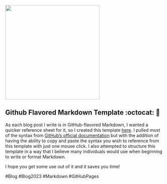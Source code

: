 <img src="https://github.com/XXLMandalorian013/Chef-s-IT-Compendium.github.io/blob/main/Blog/2023/2023-06-13-GH-MD-Template/images/MD-Example.png"  width="300" height="300">

## Github Flavored Markdown Template :octocat: :page_with_curl:

As each blog post I write is in GitHub-flavored Markdown, I wanted a quicker reference sheet for it, so I created this template [here](https://github.com/XXLMandalorian013/Mark_Down_Templates/blob/main/GitHubMDTemplate/GitHubMDTemplate.md). I pulled most of the syntax from [GitHub’s official documentation](https://docs.github.com/en/get-started/writing-on-github/getting-started-with-writing-and-formatting-on-github/basic-writing-and-formatting-syntax) but with the addition of having the ability to copy and paste the syntax you wish to reference from this template with just one mouse click. I also attempted to structure this template in a way that I believe many individuals would use when beginning to write or format Markdown.

I hope you get some use out of it and it saves you time!

#Blog #Blog2023 #Markdown #GitHubPages